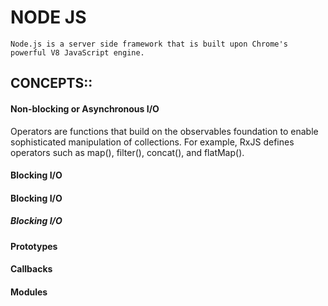 # NODE JS
 `Node.js is a server side framework that is built upon Chrome's powerful V8 JavaScript engine.`

## CONCEPTS::
#### Non-blocking or Asynchronous I/O 
Operators are functions that build on the observables foundation to enable sophisticated manipulation of collections. For example, RxJS defines operators such as map(), filter(), concat(), and flatMap().
#### Blocking I/O
#### Blocking I/O
##### Blocking I/O
#### Prototypes
#### Callbacks
#### Modules
